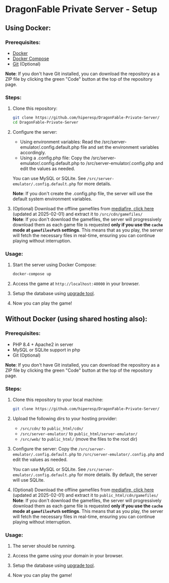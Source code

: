 # DragonFable Private Server - Setup

## Using Docker:

### Prerequisites:

- [Docker](https://docs.docker.com/get-docker/)
- [Docker Compose](https://docs.docker.com/compose/install/)
- [Git](https://git-scm.com/downloads) (Optional)

**Note**: If you don't have Git installed, you can download the repository as a ZIP file by clicking the green "Code" button at the top of the repository page.

### Steps:

1. Clone this repository:
    ```sh
    git clone https://github.com/hiperesp/DragonFable-Private-Server/
    cd DragonFable-Private-Server
    ```

2. Configure the server:
    - Using environment variables:
        Read the /src/server-emulator/.config.default.php file and set the environment variables accordingly.
    - Using a .config.php file:
        Copy the /src/server-emulator/.config.default.php to /src/server-emulator/.config.php and edit the values as needed.

    You can use MySQL or SQLite. See `/src/server-emulator/.config.default.php` for more details.

    **Note**: If you don't create the .config.php file, the server will use the default system environment variables.

3. (Optional) Download the offline gamefiles from [mediafire, click here](https://www.mediafire.com/file/7ce4vkkwokmx2h1/gamefiles.zip/file) (updated at 2025-02-01) and extract it to `/src/cdn/gamefiles/`\
    **Note**: If you don't download the gamefiles, the server will progressively download them as each game file is requested **only if you use the `cache` mode at `gamefilesPath` settings**. This means that as you play, the server will fetch the necessary files in real-time, ensuring you can continue playing without interruption.

### Usage:

1. Start the server using Docker Compose:
    ```sh
    docker-compose up
    ```

2. Access the game at `http://localhost:40000` in your browser.

3. Setup the database using [upgrade tool](UPGRADE.md).

4. Now you can play the game!

## Without Docker (using shared hosting also):

### Prerequisites:

- PHP 8.4 + Apache2 in server
- MySQL or SQLite support in php
- Git (Optional)

**Note**: If you don't have Git installed, you can download the repository as a ZIP file by clicking the green "Code" button at the top of the repository page.

### Steps:

1. Clone this repository to your local machine:
    ```sh
    git clone https://github.com/hiperesp/DragonFable-Private-Server/
    ```

2. Upload the following dirs to your hosting provider:
    - `/src/cdn/` to `public_html/cdn/`
    - `/src/server-emulator/` to `public_html/server-emulator/`
    - `/src/web/` to `public_html/` (move the files to the root dir)

3. Configure the server:
    Copy the `/src/server-emulator/.config.default.php` to `/src/server-emulator/.config.php` and edit the values as needed.

    You can use MySQL or SQLite. See `/src/server-emulator/.config.default.php` for more details. By default, the server will use SQLite.

4. (Optional) Download the offline gamefiles from [mediafire, click here](https://www.mediafire.com/file/7ce4vkkwokmx2h1/gamefiles.zip/file) (updated at 2025-02-01) and extract it to `public_html/cdn/gamefiles/`\
    **Note**: If you don't download the gamefiles, the server will progressively download them as each game file is requested **only if you use the `cache` mode at `gamefilesPath` settings**. This means that as you play, the server will fetch the necessary files in real-time, ensuring you can continue playing without interruption.

### Usage:

1. The server should be running.

2. Access the game using your domain in your browser.

3. Setup the database using [upgrade tool](UPGRADE.md).

4. Now you can play the game!
